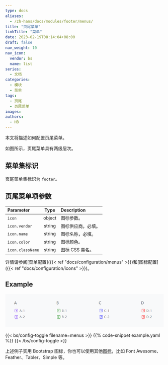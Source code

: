 ```yaml
---
type: docs
aliases:
  - /zh-hans/docs/modules/footer/menus/
title: "页尾菜单"
linkTitle: "菜单"
date: 2023-02-19T08:14:04+08:00
draft: false
nav_weight: 10
nav_icon:
  vendor: bs
  name: list
series:
  - 文档
categories:
  - 模块
  - 菜单
tags:
  - 页尾
  - 页尾菜单
images:
authors:
  - HB
---
```


本文将描述如何配置页尾菜单。

<!--more-->

如图所示，页尾菜单具有两级层次。

## 菜单集标识

页尾菜单集标识为 `footer`。

## 页尾菜单项参数

| Parameter        |  Type  | Description        |
| :--------------- | :----: | :----------------- |
| `icon`           | object | 图标参数。         |
| `icon.vendor`    | string | 图标供应商，必填。 |
| `icon.name`      | string | 图标名称，必填。   |
| `icon.color`     | string | 图标颜色。         |
| `icon.className` | string | 图标 CSS 类名。    |

详情请参阅[菜单配置]({{< ref "docs/configuration/menus" >}})和[图标配置]({{< ref "docs/configuration/icons" >}})。

## Example

![页尾菜单示例](example.png)

{{< bs/config-toggle filename=menus >}}
{{% code-snippet example.yaml %}}
{{< /bs/config-toggle >}}

上述例子实用 Bootstrap 图标，你也可以使用其他[图标](https://hugomods.com/en/icons)，比如 Font Awesome、Feather、Tabler、Simple 等。
